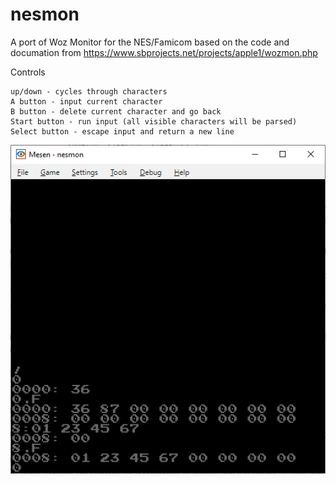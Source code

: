 # nesmon
A port of Woz Monitor for the NES/Famicom based on the code and documation from https://www.sbprojects.net/projects/apple1/wozmon.php

Controls
```
up/down - cycles through characters
A button - input current character
B button - delete current character and go back
Start button - run input (all visible characters will be parsed)
Select button - escape input and return a new line
```

![](images/example.png)
